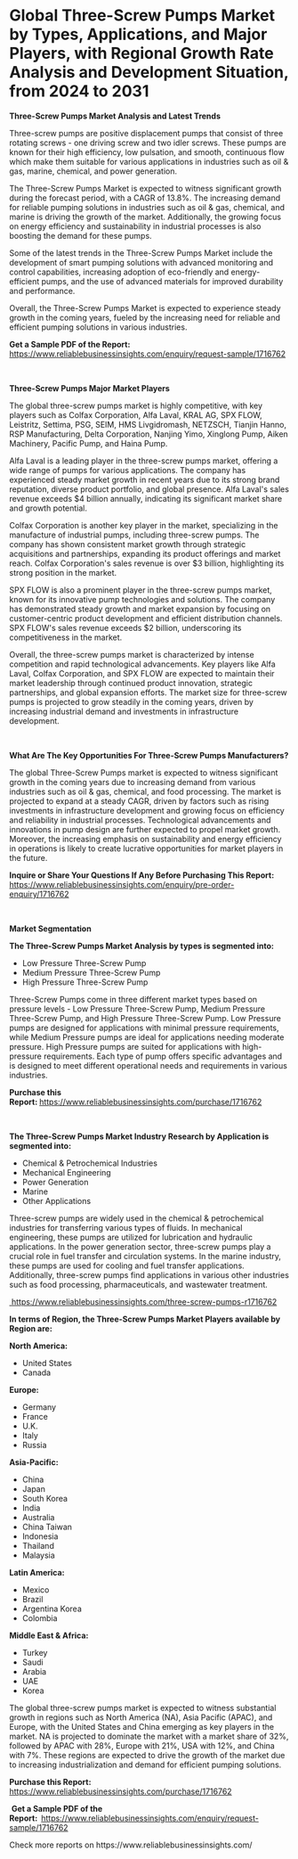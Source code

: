 <p><h1>Global Three-Screw Pumps Market by Types, Applications, and Major Players, with Regional Growth Rate Analysis and Development Situation, from 2024 to 2031</h1></p><p><strong>Three-Screw Pumps Market Analysis and Latest Trends</strong></p>
<p><p>Three-screw pumps are positive displacement pumps that consist of three rotating screws - one driving screw and two idler screws. These pumps are known for their high efficiency, low pulsation, and smooth, continuous flow which make them suitable for various applications in industries such as oil & gas, marine, chemical, and power generation.</p><p>The Three-Screw Pumps Market is expected to witness significant growth during the forecast period, with a CAGR of 13.8%. The increasing demand for reliable pumping solutions in industries such as oil & gas, chemical, and marine is driving the growth of the market. Additionally, the growing focus on energy efficiency and sustainability in industrial processes is also boosting the demand for these pumps.</p><p>Some of the latest trends in the Three-Screw Pumps Market include the development of smart pumping solutions with advanced monitoring and control capabilities, increasing adoption of eco-friendly and energy-efficient pumps, and the use of advanced materials for improved durability and performance.</p><p>Overall, the Three-Screw Pumps Market is expected to experience steady growth in the coming years, fueled by the increasing need for reliable and efficient pumping solutions in various industries.</p></p>
<p><strong>Get a Sample PDF of the Report:&nbsp;</strong> <a href="https://www.reliablebusinessinsights.com/enquiry/request-sample/1716762">https://www.reliablebusinessinsights.com/enquiry/request-sample/1716762</a></p>
<p>&nbsp;</p>
<p><strong>Three-Screw Pumps Major Market Players</strong></p>
<p><p>The global three-screw pumps market is highly competitive, with key players such as Colfax Corporation, Alfa Laval, KRAL AG, SPX FLOW, Leistritz, Settima, PSG, SEIM, HMS Livgidromash, NETZSCH, Tianjin Hanno, RSP Manufacturing, Delta Corporation, Nanjing Yimo, Xinglong Pump, Aiken Machinery, Pacific Pump, and Haina Pump.</p><p>Alfa Laval is a leading player in the three-screw pumps market, offering a wide range of pumps for various applications. The company has experienced steady market growth in recent years due to its strong brand reputation, diverse product portfolio, and global presence. Alfa Laval's sales revenue exceeds $4 billion annually, indicating its significant market share and growth potential.</p><p>Colfax Corporation is another key player in the market, specializing in the manufacture of industrial pumps, including three-screw pumps. The company has shown consistent market growth through strategic acquisitions and partnerships, expanding its product offerings and market reach. Colfax Corporation's sales revenue is over $3 billion, highlighting its strong position in the market.</p><p>SPX FLOW is also a prominent player in the three-screw pumps market, known for its innovative pump technologies and solutions. The company has demonstrated steady growth and market expansion by focusing on customer-centric product development and efficient distribution channels. SPX FLOW's sales revenue exceeds $2 billion, underscoring its competitiveness in the market.</p><p>Overall, the three-screw pumps market is characterized by intense competition and rapid technological advancements. Key players like Alfa Laval, Colfax Corporation, and SPX FLOW are expected to maintain their market leadership through continued product innovation, strategic partnerships, and global expansion efforts. The market size for three-screw pumps is projected to grow steadily in the coming years, driven by increasing industrial demand and investments in infrastructure development.</p></p>
<p>&nbsp;</p>
<p><strong>What Are The Key Opportunities For Three-Screw Pumps Manufacturers?</strong></p>
<p><p>The global Three-Screw Pumps market is expected to witness significant growth in the coming years due to increasing demand from various industries such as oil & gas, chemical, and food processing. The market is projected to expand at a steady CAGR, driven by factors such as rising investments in infrastructure development and growing focus on efficiency and reliability in industrial processes. Technological advancements and innovations in pump design are further expected to propel market growth. Moreover, the increasing emphasis on sustainability and energy efficiency in operations is likely to create lucrative opportunities for market players in the future.</p></p>
<p><strong>Inquire or Share Your Questions If Any Before Purchasing This Report:</strong> <a href="https://www.reliablebusinessinsights.com/enquiry/pre-order-enquiry/1716762">https://www.reliablebusinessinsights.com/enquiry/pre-order-enquiry/1716762</a></p>
<p>&nbsp;</p>
<p><strong>Market Segmentation</strong></p>
<p><strong>The Three-Screw Pumps Market Analysis by types is segmented into:</strong></p>
<p><ul><li>Low Pressure Three-Screw Pump</li><li>Medium Pressure Three-Screw Pump</li><li>High Pressure Three-Screw Pump</li></ul></p>
<p><p>Three-Screw Pumps come in three different market types based on pressure levels - Low Pressure Three-Screw Pump, Medium Pressure Three-Screw Pump, and High Pressure Three-Screw Pump. Low Pressure pumps are designed for applications with minimal pressure requirements, while Medium Pressure pumps are ideal for applications needing moderate pressure. High Pressure pumps are suited for applications with high-pressure requirements. Each type of pump offers specific advantages and is designed to meet different operational needs and requirements in various industries.</p></p>
<p><strong>Purchase this Report:&nbsp;</strong><a href="https://www.reliablebusinessinsights.com/purchase/1716762">https://www.reliablebusinessinsights.com/purchase/1716762</a></p>
<p>&nbsp;</p>
<p><strong>The Three-Screw Pumps Market Industry Research by Application is segmented into:</strong></p>
<p><ul><li>Chemical & Petrochemical Industries</li><li>Mechanical Engineering</li><li>Power Generation</li><li>Marine</li><li>Other Applications</li></ul></p>
<p><p>Three-screw pumps are widely used in the chemical & petrochemical industries for transferring various types of fluids. In mechanical engineering, these pumps are utilized for lubrication and hydraulic applications. In the power generation sector, three-screw pumps play a crucial role in fuel transfer and circulation systems. In the marine industry, these pumps are used for cooling and fuel transfer applications. Additionally, three-screw pumps find applications in various other industries such as food processing, pharmaceuticals, and wastewater treatment.</p></p>
<p><a href="https://www.reliablebusinessinsights.com/three-screw-pumps-r1716762">&nbsp;https://www.reliablebusinessinsights.com/three-screw-pumps-r1716762</a></p>
<p><strong>In terms of Region, the Three-Screw Pumps Market Players available by Region are:</strong></p>
<p>
    <p> <strong> North America: </strong>
        <ul>
            <li>United States</li>
            <li>Canada</li>
        </ul>
        </p> 
    <p> <strong> Europe: </strong>
        <ul>
            <li>Germany</li>
            <li>France</li>
            <li>U.K.</li>
            <li>Italy</li>
            <li>Russia</li>
        </ul>
        </p> 
    <p> <strong> Asia-Pacific: </strong>
        <ul>
            <li>China</li>
            <li>Japan</li>
            <li>South Korea</li>
            <li>India</li>
            <li>Australia</li>
            <li>China Taiwan</li>
            <li>Indonesia</li>
            <li>Thailand</li>
            <li>Malaysia</li>
        </ul>
        </p> 
    <p> <strong> Latin America: </strong>
        <ul>
            <li>Mexico</li>
            <li>Brazil</li>
            <li>Argentina Korea</li>
            <li>Colombia</li>
        </ul>
        </p> 
    <p> <strong> Middle East & Africa: </strong>
        <ul>
            <li>Turkey</li>
            <li>Saudi</li>
            <li>Arabia</li>
            <li>UAE</li>
            <li>Korea</li>
        </ul>
    </p>
    </p>
<p><p>The global three-screw pumps market is expected to witness substantial growth in regions such as North America (NA), Asia Pacific (APAC), and Europe, with the United States and China emerging as key players in the market. NA is projected to dominate the market with a market share of 32%, followed by APAC with 28%, Europe with 21%, USA with 12%, and China with 7%. These regions are expected to drive the growth of the market due to increasing industrialization and demand for efficient pumping solutions.</p></p>
<p><strong>Purchase this Report: </strong><a href="https://www.reliablebusinessinsights.com/purchase/1716762">https://www.reliablebusinessinsights.com/purchase/1716762</a></p>
<p>&nbsp;<strong>Get a Sample PDF of the Report:&nbsp;&nbsp;</strong><a href="https://www.reliablebusinessinsights.com/enquiry/request-sample/1716762">https://www.reliablebusinessinsights.com/enquiry/request-sample/1716762</a></p>
<p><strong></strong></p>
<p>Check more reports on https://www.reliablebusinessinsights.com/</p>